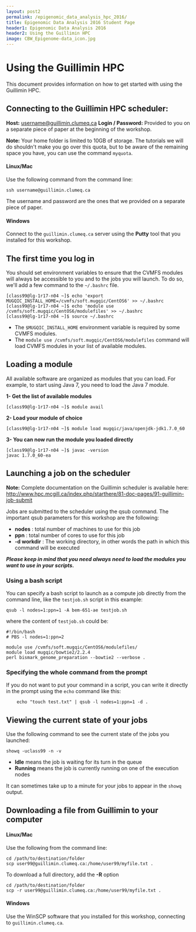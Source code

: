 ```yaml
---
layout: post2
permalink: /epigenomic_data_analysis_hpc_2016/
title: Epigenomic Data Analysis 2016 Student Page
header1: Epigenomic Data Analysis 2016
header2: Using the Guillimin HPC
image: CBW_Epigenome-data_icon.jpg
---
```


# Using the Guillimin HPC

This document provides information on how to get started with using the Guillimin HPC.


## Connecting to the Guillimin HPC scheduler:

**Host:** username@guillimin.clumeq.ca
**Login / Password:** Provided to you on a separate piece of paper at the beginning of the workshop.

**Note:** Your home folder is limited to 10GB of storage. The tutorials we will do shouldn't make you go over this quota, but to be aware of the remaining space you have, you can use the command ```myquota```.


#### Linux/Mac
Use the following command from the command line:
```
ssh username@guillimin.clumeq.ca
```
The username and password are the ones that we provided on a separate piece of paper.

#### Windows

Connect to the ```guillimin.clumeq.ca``` server using the **Putty** tool that you installed for this workshop.
  
 

## The first time you log in
You should set environment variables to ensure that the CVMFS modules will always be accessible to you and to the jobs you will launch. To do so, we'll add a few
command to the ```~/.bashrc``` file.

```
[class99@lg-1r17-n04 ~]$ echo 'export MUGQIC_INSTALL_HOME=/cvmfs/soft.mugqic/CentOS6' >> ~/.bashrc
[class99@lg-1r17-n04 ~]$ echo 'module use /cvmfs/soft.mugqic/CentOS6/modulefiles' >> ~/.bashrc
[class99@lg-1r17-n04 ~]$ source ~/.bashrc
```
  
* The ```$MUGQIC_INSTALL_HOME``` environment variable is required by some CVMFS modules.
* The ```module use /cvmfs/soft.mugqic/CentOS6/modulefiles``` command will load CVMFS modules in your list of available modules.
  

## Loading a module
All available software are organized as modules that you can load. For example, to start using Java 7, you need to load the Java 7 module.


**1- Get the list of available modules**
```
[class99@lg-1r17-n04 ~]$ module avail
```

**2- Load your module of choice**
```
[class99@lg-1r17-n04 ~]$ module load mugqic/java/openjdk-jdk1.7.0_60
```

**3- You can now run the module you loaded directly**
```
[class99@lg-1r17-n04 ~]$ javac -version
javac 1.7.0_60-ea
```


## Launching a job on the scheduler
**Note:** Complete documentation on the Guillimin scheduler is available here: http://www.hpc.mcgill.ca/index.php/starthere/81-doc-pages/91-guillimin-job-submit
 
Jobs are submitted to the scheduler using the qsub command. The important qsub parameters for this workshop are the following:
* **nodes** : total number of machines to use for this job
* **ppn** : total number of cores to use for this job
* **-d workdir** : The working directory, in other words the path in which this command will be executed 

***Please keep in mind that you need always need to load the modules you want to use in your scripts.***
 
 
### Using a bash script

You can specify a bash script to launch as a compute job directly from the command line, like the ```testjob.sh``` script in this example:
```
qsub -l nodes=1:ppn=1 -A bem-651-ae testjob.sh
```

where the content of ```testjob.sh``` could be:
```
#!/bin/bash
# PBS -l nodes=1:ppn=2

module use /cvmfs/soft.mugqic/CentOS6/modulefiles/
module load mugqic/bowtie2/2.2.4
perl bismark_genome_preparation --bowtie2 --verbose .
```


### Specifying the whole command from the prompt

If you do not want to put your command in a script, you can write it directly in the prompt using the ```echo``` command like this:
```
    echo "touch test.txt" | qsub -l nodes=1:ppn=1 -d .
```

## Viewing the current state of your jobs
Use the following command to see the current state of the jobs you launched:
```
showq -uclass99 -n -v
```

* **Idle** means the job is waiting for its turn in the queue
* **Running** means the job is currently running on one of the execution nodes

It can sometimes take up to a minute for your jobs to appear in the ```showq``` output.

## Downloading a file from Guillimin to your computer

#### Linux/Mac
Use the following from the command line:
```
cd /path/to/destination/folder
scp user99@guillimin.clumeq.ca:/home/user99/myfile.txt .
```

To download a full directory, add the **-R** option
```
cd /path/to/destination/folder
scp -r user99@guillimin.clumeq.ca:/home/user99/myfile.txt .
```

#### Windows
Use the WinSCP software that you installed for this workshop, connecting to ```guillimin.clumeq.ca```.
